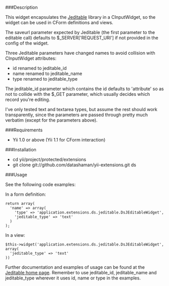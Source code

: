 ###Description

This widget encapsulates the [Jeditable](http://www.appelsiini.net/projects/jeditable) library in a CInputWidget, so the
widget can be used in CForm definitions and views.

The saveurl parameter expected by Jeditable (the first parameter to the editable call) defaults to $_SERVER['REQUEST_URI'] if not provided in the config of the widget.

Three Jeditable parameters have changed names to avoid collision with CInputWidget attributes:

* id renamed to jeditable_id
* name renamed to jeditable_name
* type renamed to jeditable_type

The jeditable_id parameter which contains the id defaults to 'attribute' so as not to collide with the $_GET parameter, which usually decides which record you're editing.

I've only tested text and textarea types, but assume the rest should work transparently, since the parameters are passed through pretty much verbatim (except for the parameters above).

###Requirements

* Yii 1.0 or above (Yii 1.1 for CForm interaction)

###Installation

* cd yii/project/protected/extensions
* git clone git://github.com/datashaman/yii-extensions.git ds

###Usage

See the following code examples:

In a form definition:

    return array(
      'name' => array(
        'type' => 'application.extensions.ds.jeditable.DsJEditableWidget',
        'jeditable_type' => 'text'
      )
    );

In a view:

    $this->widget('application.extensions.ds.jeditable.DsJEditableWidget', array(
      'jeditable_type' => 'text'
    ))

Further documentation and examples of usage can be found at the [Jeditable home page](http://www.appelsiini.net/projects/jeditable). Remember to use jeditable_id, jeditable_name and jeditable_type wherever it uses id, name or type in the examples.
